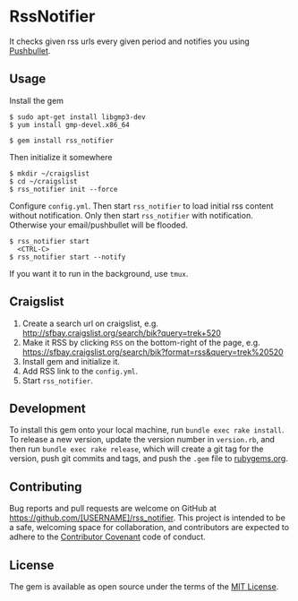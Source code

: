 # RssNotifier

It checks given rss urls every given period and notifies you using [Pushbullet](https://www.pushbullet.com).


## Usage

Install the gem

```
$ sudo apt-get install libgmp3-dev
$ yum install gmp-devel.x86_64

$ gem install rss_notifier
```

Then initialize it somewhere

```
$ mkdir ~/craigslist
$ cd ~/craigslist
$ rss_notifier init --force
```

Configure `config.yml`. Then start `rss_notifier` to load initial rss content
without notification. Only then start `rss_notifier` with notification.
Otherwise your email/pushbullet will be flooded.

```
$ rss_notifier start
  <CTRL-C>
$ rss_notifier start --notify
```

If you want it to run in the background, use `tmux`.


## Craigslist

1. Create a search url on craigslist, e.g. http://sfbay.craigslist.org/search/bik?query=trek+520
2. Make it RSS by clicking `RSS` on the bottom-right of the page, e.g. https://sfbay.craigslist.org/search/bik?format=rss&query=trek%20520
3. Install gem and initialize it.
4. Add RSS link to the `config.yml`.
5. Start `rss_notifier`.


## Development

To install this gem onto your local machine, run `bundle exec rake install`. To release a new version, update the version number in `version.rb`, and then run `bundle exec rake release`, which will create a git tag for the version, push git commits and tags, and push the `.gem` file to [rubygems.org](https://rubygems.org).


## Contributing

Bug reports and pull requests are welcome on GitHub at https://github.com/[USERNAME]/rss_notifier. This project is intended to be a safe, welcoming space for collaboration, and contributors are expected to adhere to the [Contributor Covenant](http://contributor-covenant.org) code of conduct.


## License

The gem is available as open source under the terms of the [MIT License](http://opensource.org/licenses/MIT).
